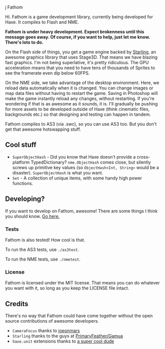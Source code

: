 j Fathom

Hi. Fathom is a game development library, currently being developed for Haxe. It compiles to Flash and NME.

**Fathom is under heavy development. Expect brokenness until this message goes away. Of course, if you want to help, just let me know. There's lots to do.**

On the Flash side of things, you get a game engine backed by [Starling](https://github.com/PrimaryFeather/Starling-Framework), an awesome graphics library that uses Stage3D. That means we have blazing fast graphics. I'm not being superlative, it's pretty ridiculous. The GPU acceleration means that you need to have tens of thousands of Sprites to see the framerate even dip below 60FPS.

On the NME side, we take advantage of the desktop environment. Here, we reload data automatically when it is changed. You can change images or map data files without having to restart the game. Saving in Photoshop will make the game instantly reload any changes, without restarting. If you're wondering if that is as awesome as it sounds, it is. I'll gradually be pushing for more assets to be developed outside of Haxe (think cinematic files, backgrounds etc.) so that designing and testing can happen in tandem.

Fathom compiles to AS3 (via .swc), so you can use AS3 too. But you don't get that awesome hotswapping stuff. 

## Cool stuff

* `SuperObjectHash` - Did you know that Haxe doesn't provide a cross-platform TypedDictionary? `nme.ObjectHash` comes close, but silently screws up primitive key values (so `ObjectHash<Int, String>` would be a disaster). `SuperObjectHash` is what you want.
* `Set` - A collection of unique items, with some handy high power functions.

## Developing?

If you want to develop on Fathom, awesome! There are some things I think you should know. [Go here.](Fathom/blob/master/DEVELOPING.md)

### Tests

Fathom is also tested! How cool is that.

To run the AS3 tests, use `./as3test`.

To run the NME tests, use `./nmetest`.

### License

Fathom is licensed under the MIT license. That means you can do whatever you want with it, so long as you keep the LICENSE file intact.

## Credits

There's no way that Fathom could have come together without the open source contributions of awesome developers.

* `CameraFocus` thanks to [joeonmars](https://github.com/joeonmars/CameraFocus)
* `Starling` thanks to the guys at [PrimaryFeather/Gamua](https://github.com/PrimaryFeather/Starling-Framework)
* `haxe.unit` extensions thanks to [a super cool dude](https://github.com/johnfn)
